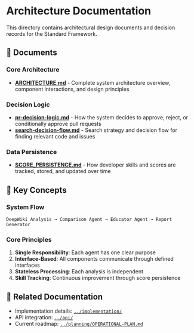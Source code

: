 # Architecture Documentation

This directory contains architectural design documents and decision records for the Standard Framework.

## 📄 Documents

### Core Architecture
- **[ARCHITECTURE.md](./ARCHITECTURE.md)** - Complete system architecture overview, component interactions, and design principles

### Decision Logic
- **[pr-decision-logic.md](./pr-decision-logic.md)** - How the system decides to approve, reject, or conditionally approve pull requests
- **[search-decision-flow.md](./search-decision-flow.md)** - Search strategy and decision flow for finding relevant code and issues

### Data Persistence
- **[SCORE_PERSISTENCE.md](./SCORE_PERSISTENCE.md)** - How developer skills and scores are tracked, stored, and updated over time

## 🎯 Key Concepts

### System Flow
```
DeepWiki Analysis → Comparison Agent → Educator Agent → Report Generator
```

### Core Principles
1. **Single Responsibility**: Each agent has one clear purpose
2. **Interface-Based**: All components communicate through defined interfaces
3. **Stateless Processing**: Each analysis is independent
4. **Skill Tracking**: Continuous improvement through score persistence

## 🔗 Related Documentation
- Implementation details: [`../implementation/`](../implementation/)
- API integration: [`../api/`](../api/)
- Current roadmap: [`../planning/OPERATIONAL-PLAN.md`](../planning/OPERATIONAL-PLAN.md)
